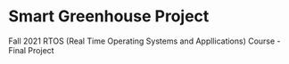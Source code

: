# Smart Greenhouse Project
 Fall 2021 RTOS (Real Time Operating Systems and Appllications) Course - Final Project
